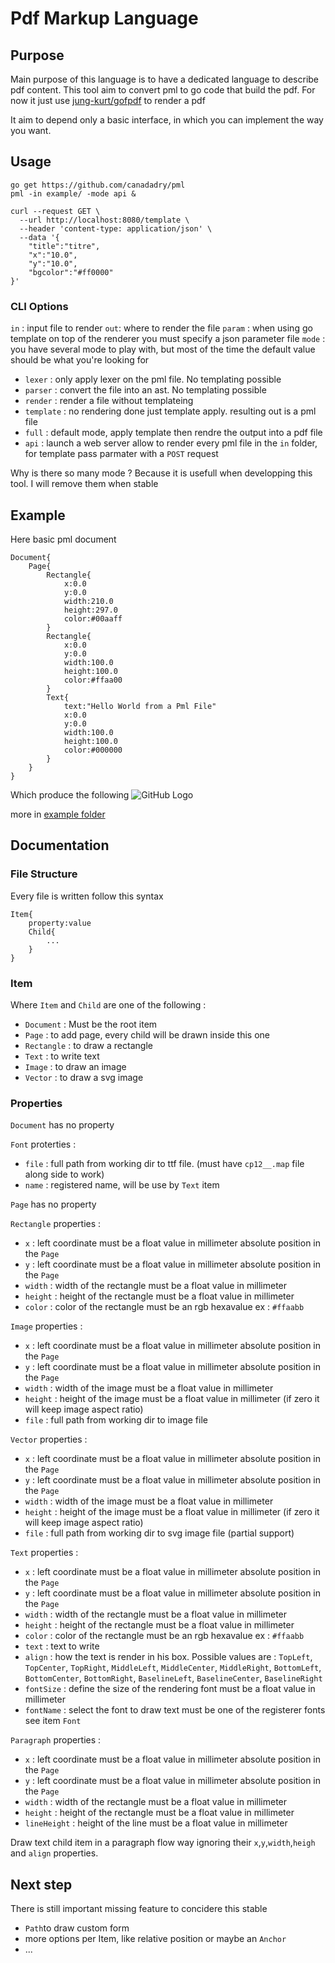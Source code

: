 # Pdf Markup Language 


## Purpose

Main purpose of this language is to have a dedicated language to describe pdf content. 
This tool aim to convert pml to go code that build the pdf. For now it just use [jung-kurt/gofpdf](github.com/jung-kurt/gofpdf) to render a pdf

It aim to depend only a basic interface, in which you can implement the way you want. 

## Usage

```
go get https://github.com/canadadry/pml
pml -in example/ -mode api &

curl --request GET \
  --url http://localhost:8080/template \
  --header 'content-type: application/json' \
  --data '{
    "title":"titre",
    "x":"10.0",
    "y":"10.0",
    "bgcolor":"#ff0000"
}'
```

### CLI Options

`in` : input file to render
`out`: where to render the file
`param` : when using go template on top of the renderer you must specify a json parameter file
`mode` : you have several mode to play with, but most of the time the default value should be what you're looking for

 - `lexer` : only apply lexer on the pml file. No templating possible
 - `parser` : convert the file into an ast. No templating possible
 - `render` : render a file without templateing
 - `template` : no rendering done just template apply. resulting out is a pml file
 - `full` : default mode, apply template then rendre the output into a pdf file
 - `api` : launch a web server allow to render every pml file in the `in` folder, for template pass parmater with a `POST` request

 Why is there so many mode ? Because it is usefull when developping this tool. I will remove them when stable 

## Example 

Here basic pml document

```pml
Document{
    Page{
        Rectangle{
            x:0.0
            y:0.0
            width:210.0
            height:297.0
            color:#00aaff
        }
        Rectangle{
            x:0.0
            y:0.0
            width:100.0
            height:100.0
            color:#ffaa00
        }
        Text{
            text:"Hello World from a Pml File"
            x:0.0
            y:0.0
            width:100.0
            height:100.0
            color:#000000
        }
    }
}
```

Which produce the following  ![GitHub Logo](/example/helloworld.png)

more in [example folder](/example)

## Documentation 

### File Structure

Every file is written follow this syntax 


```pml
Item{
    property:value
    Child{
        ...
    }
}

```

### Item

Where `Item` and `Child` are one of the following : 

 - `Document` : Must be the root item
 - `Page` : to add page, every child will be drawn inside this one
 - `Rectangle` : to draw a rectangle
 - `Text` : to write text
 - `Image` : to draw an image
 - `Vector` : to draw a svg image


 ### Properties

 `Document` has no property

 `Font` proterties : 
 - `file` : full path from working dir to ttf file. (must have `cp12__.map` file along side to work)
 - `name` : registered name, will be use by `Text` item

 `Page` has no property

 `Rectangle` properties :

 - `x` : left coordinate must be a float value in millimeter absolute position in the `Page` 
 - `y` : left coordinate must be a float value in millimeter absolute position in the `Page`
 - `width` : width of the rectangle must be a float value in millimeter
 - `height` : height of the rectangle must be a float value in millimeter
 - `color` : color of the rectangle must be an rgb hexavalue ex : `#ffaabb`

 `Image` properties :

 - `x` : left coordinate must be a float value in millimeter absolute position in the `Page` 
 - `y` : left coordinate must be a float value in millimeter absolute position in the `Page`
 - `width` : width of the image must be a float value in millimeter
 - `height` : height of the image must be a float value in millimeter (if zero it will keep image aspect ratio)
 - `file` : full path from working dir to image file

 `Vector` properties :

 - `x` : left coordinate must be a float value in millimeter absolute position in the `Page` 
 - `y` : left coordinate must be a float value in millimeter absolute position in the `Page`
 - `width` : width of the image must be a float value in millimeter
 - `height` : height of the image must be a float value in millimeter (if zero it will keep image aspect ratio)
 - `file` : full path from working dir to svg image file (partial support)

 `Text` properties :

 - `x` : left coordinate must be a float value in millimeter absolute position in the `Page`
 - `y` : left coordinate must be a float value in millimeter absolute position in the `Page`
 - `width` : width of the rectangle must be a float value in millimeter
 - `height` : height of the rectangle must be a float value in millimeter
 - `color` : color of the rectangle must be an rgb hexavalue ex : `#ffaabb`
 - `text` : text to write
 - `align` : how the text is render in his box. Possible values are : `TopLeft`, `TopCenter`, `TopRight`, `MiddleLeft`, `MiddleCenter`, `MiddleRight`, `BottomLeft`, `BottomCenter`, `BottomRight`, `BaselineLeft`, `BaselineCenter`, `BaselineRight`
 - `fontSize` : define the size of the rendering font must be a float value in millimeter
 - `fontName` : select the font to draw text must be one of the registerer fonts see item `Font`

 `Paragraph` properties :

 - `x` : left coordinate must be a float value in millimeter absolute position in the `Page`
 - `y` : left coordinate must be a float value in millimeter absolute position in the `Page`
 - `width` : width of the rectangle must be a float value in millimeter
 - `height` : height of the rectangle must be a float value in millimeter
 - `lineHeight` : height of the line must be a float value in millimeter

Draw text child item  in a paragraph flow way ignoring their `x`,`y`,`width`,`heigh` and `align` properties. 


## Next step 

There is still important missing feature to concidere this stable

 - `Path`to draw custom form
 - more options per Item, like relative position or maybe an `Anchor`
 - ...


